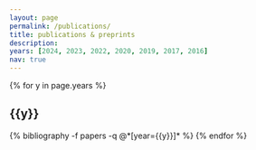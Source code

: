 ```yaml
---
layout: page
permalink: /publications/
title: publications & preprints
description: 
years: [2024, 2023, 2022, 2020, 2019, 2017, 2016]
nav: true
---
```


<div class="publications">

{% for y in page.years %}
  <h2 class="year">{{y}}</h2>
  {% bibliography -f papers -q @*[year={{y}}]* %}
{% endfor %}

</div>
